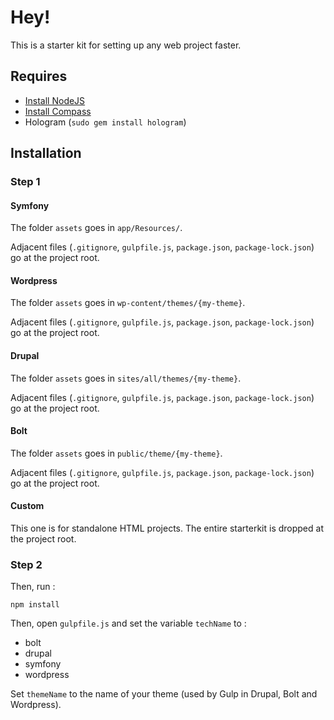 # Hey!

This is a starter kit for setting up any web project faster.

## Requires

* [Install NodeJS](https://docs.npmjs.com/getting-started/installing-node)
* [Install Compass](http://compass-style.org/install/)
* Hologram (`sudo gem install hologram`)

## Installation

### Step 1

#### Symfony
The folder `assets` goes in `app/Resources/`.

Adjacent files (`.gitignore`, `gulpfile.js`, `package.json`, `package-lock.json`) go at the project root.

#### Wordpress
The folder `assets` goes in `wp-content/themes/{my-theme}`.

Adjacent files (`.gitignore`, `gulpfile.js`, `package.json`, `package-lock.json`) go at the project root.

#### Drupal
The folder `assets` goes in `sites/all/themes/{my-theme}`.

Adjacent files (`.gitignore`, `gulpfile.js`, `package.json`, `package-lock.json`) go at the project root.

#### Bolt
The folder `assets` goes in `public/theme/{my-theme}`.

Adjacent files (`.gitignore`, `gulpfile.js`, `package.json`, `package-lock.json`) go at the project root.

#### Custom
This one is for standalone HTML projects. The entire starterkit is dropped at the project root.

### Step 2

Then, run :

`npm install`

Then, open `gulpfile.js` and set the variable `techName` to :

 * bolt
 * drupal
 * symfony
 * wordpress

Set `themeName` to the name of your theme (used by Gulp in Drupal, Bolt and Wordpress).
